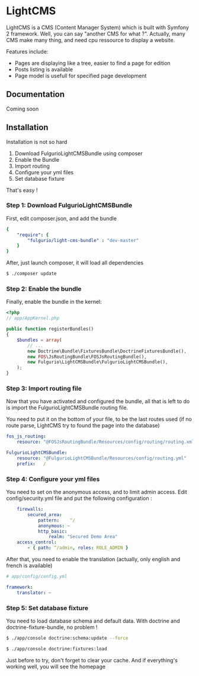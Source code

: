 LightCMS
========
LightCMS is a CMS (Content Manager System) which is built with Symfony 2
framework.
Well, you can say "another CMS for what ?". Actually, many CMS make many thing,
and need cpu ressource to display a website.

Features include:
- Pages are displaying like a tree, easier to find a page for edition
- Posts listing is available
- Page model is usefull for specified page development

Documentation
-------------
Coming soon

Installation
------------

Installation is not so hard

1. Download FulgurioLightCMSBundle using composer
2. Enable the Bundle
3. Import routing
4. Configure your yml files
5. Set database fixture

That's easy !

### Step 1: Download FulgurioLightCMSBundle

First, edit composer.json, and add the bundle

``` yaml
{
    "require": {
        "fulgurio/light-cms-bundle" : "dev-master"
    }
}
```

After, just launch composer, it will load all dependencies

``` bash
$ ./composer update
```

### Step 2: Enable the bundle

Finally, enable the bundle in the kernel:

``` php
<?php
// app/AppKernel.php

public function registerBundles()
{
    $bundles = array(
        // ...
        new Doctrine\Bundle\FixturesBundle\DoctrineFixturesBundle(),
        new FOS\JsRoutingBundle\FOSJsRoutingBundle(),
        new Fulgurio\LightCMSBundle\FulgurioLightCMSBundle(),
    );
}
```

### Step 3: Import routing file

Now that you have activated and configured the bundle, all that is left to do is
 import the FulgurioLightCMSBundle routing file.

You need to put it on the bottom of your file, to be the last routes used (if no
 route parse, LightCMS try to found the page into the database)

``` yaml
fos_js_routing:
    resource: "@FOSJsRoutingBundle/Resources/config/routing/routing.xml"

FulgurioLightCMSBundle:
    resource: "@FulgurioLightCMSBundle/Resources/config/routing.yml"
    prefix:   /
```

### Step 4: Configure your yml files

You need to set on the anonymous access, and to limit admin access. Edit
config/security.yml file and put the following configuration :
```yaml
    firewalls:
        secured_area:
            pattern:    ^/
            anonymous: ~
            http_basic:
                realm: "Secured Demo Area"
    access_control:
        - { path: ^/admin, roles: ROLE_ADMIN }
```

After that, you need to enable the translation (actually, only english and
french is available)
``` yaml
# app/config/config.yml

framework:
    translator: ~
```

### Step 5: Set database fixture

You need to load database schema and default data. With doctrine and
doctrine-fixture-bundle, no problem !

``` bash
$ ./app/console doctrine:schema:update --force

$ ./app/console doctrine:fixtures:load
```

Just before to try, don't forget to clear your cache. And if everything's
working well, you will see the homepage
